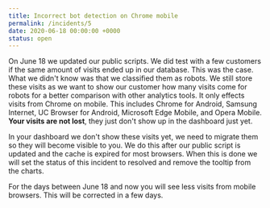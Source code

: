 ```yaml
---
title: Incorrect bot detection on Chrome mobile
permalink: /incidents/5
date: 2020-06-18 00:00:00 +0000
status: open
---
```


On June 18 we updated our public scripts. We did test with a few customers if the same amount of visits ended up in our database. This was the case. What we didn't know was that we classified them as robots. We still store these visits as we want to show our customer how many visits come for robots for a better comparison with other analytics tools. It only effects visits from Chrome on mobile. This includes Chrome for Android, Samsung Internet, UC Browser for Android, Microsoft Edge Mobile, and Opera Mobile. **Your visits are not lost**, they just don't show up in the dashboard just yet.

In your dashboard we don't show these visits yet, we need to migrate them so they will become visible to you. We do this after our public script is updated and the cache is expired for most browsers. When this is done we will set the status of this incident to resolved and remove the tooltip from the charts.

For the days between June 18 and now you will see less visits from mobile browsers. This will be corrected in a few days.
